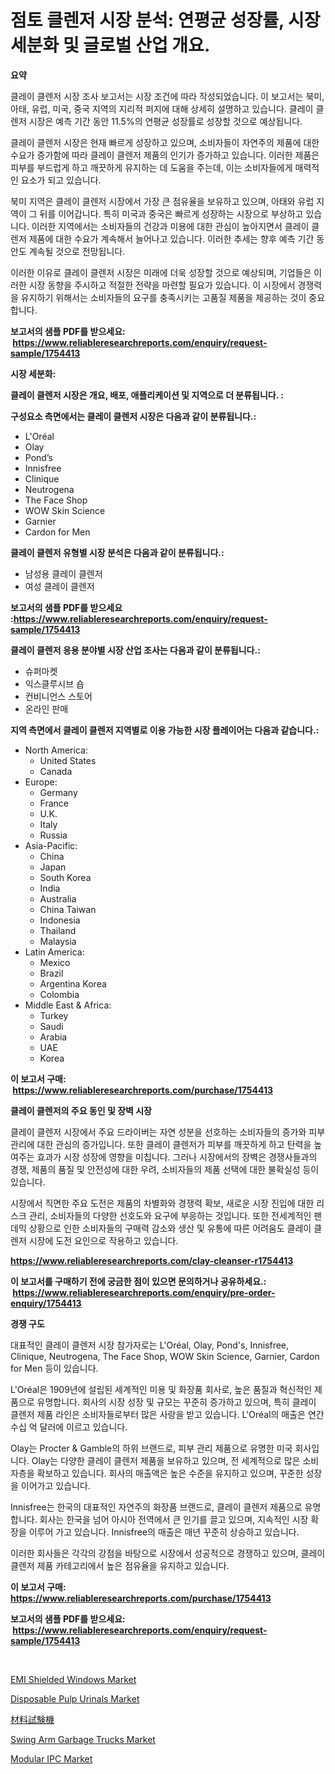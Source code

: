 <p><h1>점토 클렌저 시장 분석: 연평균 성장률, 시장 세분화 및 글로벌 산업 개요.</h1></p><p><strong>요약</strong></p>
<p><p>클레이 클렌저 시장 조사 보고서는 시장 조건에 따라 작성되었습니다. 이 보고서는 북미, 아태, 유럽, 미국, 중국 지역의 지리적 퍼지에 대해 상세히 설명하고 있습니다. 클레이 클렌저 시장은 예측 기간 동안 11.5%의 연평균 성장률로 성장할 것으로 예상됩니다.</p><p>클레이 클렌저 시장은 현재 빠르게 성장하고 있으며, 소비자들이 자연주의 제품에 대한 수요가 증가함에 따라 클레이 클렌저 제품의 인기가 증가하고 있습니다. 이러한 제품은 피부를 부드럽게 하고 깨끗하게 유지하는 데 도움을 주는데, 이는 소비자들에게 매력적인 요소가 되고 있습니다.</p><p>북미 지역은 클레이 클렌저 시장에서 가장 큰 점유율을 보유하고 있으며, 아태와 유럽 지역이 그 뒤를 이어갑니다. 특히 미국과 중국은 빠르게 성장하는 시장으로 부상하고 있습니다. 이러한 지역에서는 소비자들의 건강과 미용에 대한 관심이 높아지면서 클레이 클렌저 제품에 대한 수요가 계속해서 늘어나고 있습니다. 이러한 추세는 향후 예측 기간 동안도 계속될 것으로 전망됩니다.</p><p>이러한 이유로 클레이 클렌저 시장은 미래에 더욱 성장할 것으로 예상되며, 기업들은 이러한 시장 동향을 주시하고 적절한 전략을 마련할 필요가 있습니다. 이 시장에서 경쟁력을 유지하기 위해서는 소비자들의 요구를 충족시키는 고품질 제품을 제공하는 것이 중요합니다.</p></p>
<p><strong>보고서의 샘플 PDF를 받으세요: &nbsp;<a href="https://www.reliableresearchreports.com/enquiry/request-sample/1754413">https://www.reliableresearchreports.com/enquiry/request-sample/1754413</a></strong></p>
<p><strong>시장 세분화:</strong></p>
<p><strong> 클레이 클렌저 시장은 개요, 배포, 애플리케이션 및 지역으로 더 분류됩니다. :</strong></p>
<p><strong>구성요소 측면에서는 클레이 클렌저 시장은 다음과 같이 분류됩니다.:</strong></p>
<p><ul><li>L'Oréal</li><li>Olay</li><li>Pond’s</li><li>Innisfree</li><li>Clinique</li><li>Neutrogena</li><li>The Face Shop</li><li>WOW Skin Science</li><li>Garnier</li><li>Cardon for Men</li></ul></p>
<p><strong> 클레이 클렌저 유형별 시장 분석은 다음과 같이 분류됩니다.:</strong></p>
<p><ul><li>남성용 클레이 클렌저</li><li>여성 클레이 클렌저</li></ul></p>
<p><strong>보고서의 샘플 PDF를 받으세요 :<a href="https://www.reliableresearchreports.com/enquiry/request-sample/1754413">https://www.reliableresearchreports.com/enquiry/request-sample/1754413</a></strong></p>
<p><strong> 클레이 클렌저 응용 분야별 시장 산업 조사는 다음과 같이 분류됩니다.:</strong></p>
<p><ul><li>슈퍼마켓</li><li>익스클루시브 숍</li><li>컨비니언스 스토어</li><li>온라인 판매</li></ul></p>
<p><strong>지역 측면에서 클레이 클렌저 지역별로 이용 가능한 시장 플레이어는 다음과 같습니다.:</strong></p>
<p><ul>
    <li>
        North America:
        <ul>
            <li>United States</li>
            <li>Canada</li>
        </ul>
    </li>
    <li>
        Europe:
        <ul>
            <li>Germany</li>
            <li>France</li>
            <li>U.K.</li>
            <li>Italy</li>
            <li>Russia</li>
        </ul>
    </li>
    <li>
        Asia-Pacific:
        <ul>
            <li>China</li>
            <li>Japan</li>
            <li>South Korea</li>
            <li>India</li>
            <li>Australia</li>
            <li>China Taiwan</li>
            <li>Indonesia</li>
            <li>Thailand</li>
            <li>Malaysia</li>
        </ul>
    </li>
    <li>
        Latin America:
        <ul>
            <li>Mexico</li>
            <li>Brazil</li>
            <li>Argentina Korea</li>
            <li>Colombia</li>
        </ul>
    </li>
    <li>
        Middle East & Africa:
        <ul>
            <li>Turkey</li>
            <li>Saudi</li>
            <li>Arabia</li>
            <li>UAE</li>
            <li>Korea</li>
        </ul>
    </li>
    </ul></p>
<p><strong>이 보고서 구매: &nbsp;<a href="https://www.reliableresearchreports.com/purchase/1754413">https://www.reliableresearchreports.com/purchase/1754413</a></strong></p>
<p><strong>클레이 클렌저의 주요 동인 및 장벽 시장</strong></p>
<p><p>클레이 클렌저 시장에서 주요 드라이버는 자연 성분을 선호하는 소비자들의 증가와 피부 관리에 대한 관심의 증가입니다. 또한 클레이 클렌저가 피부를 깨끗하게 하고 탄력을 높여주는 효과가 시장 성장에 영향을 미칩니다. 그러나 시장에서의 장벽은 경쟁사들과의 경쟁, 제품의 품질 및 안전성에 대한 우려, 소비자들의 제품 선택에 대한 불확실성 등이 있습니다.</p><p>시장에서 직면한 주요 도전은 제품의 차별화와 경쟁력 확보, 새로운 시장 진입에 대한 리스크 관리, 소비자들의 다양한 선호도와 요구에 부응하는 것입니다. 또한 전세계적인 팬데믹 상황으로 인한 소비자들의 구매력 감소와 생산 및 유통에 따른 어려움도 클레이 클렌저 시장에 도전 요인으로 작용하고 있습니다.</p></p>
<p><strong><a href="https://www.reliableresearchreports.com/clay-cleanser-r1754413">https://www.reliableresearchreports.com/clay-cleanser-r1754413</a></strong></p>
<p><strong>이 보고서를 구매하기 전에 궁금한 점이 있으면 문의하거나 공유하세요.: &nbsp;<a href="https://www.reliableresearchreports.com/enquiry/pre-order-enquiry/1754413">https://www.reliableresearchreports.com/enquiry/pre-order-enquiry/1754413</a></strong></p>
<p><strong>경쟁 구도</strong></p>
<p><p>대표적인 클레이 클렌저 시장 참가자로는 L'Oréal, Olay, Pond's, Innisfree, Clinique, Neutrogena, The Face Shop, WOW Skin Science, Garnier, Cardon for Men 등이 있습니다. </p><p>L'Oréal은 1909년에 설립된 세계적인 미용 및 화장품 회사로, 높은 품질과 혁신적인 제품으로 유명합니다. 회사의 시장 성장 및 규모는 꾸준히 증가하고 있으며, 특히 클레이 클렌저 제품 라인은 소비자들로부터 많은 사랑을 받고 있습니다. L'Oréal의 매출은 연간 수십 억 달러에 이르고 있습니다.</p><p>Olay는 Procter & Gamble의 하위 브랜드로, 피부 관리 제품으로 유명한 미국 회사입니다. Olay는 다양한 클레이 클렌저 제품을 보유하고 있으며, 전 세계적으로 많은 소비자층을 확보하고 있습니다. 회사의 매출액은 높은 수준을 유지하고 있으며, 꾸준한 성장을 이어가고 있습니다.</p><p>Innisfree는 한국의 대표적인 자연주의 화장품 브랜드로, 클레이 클렌저 제품으로 유명합니다. 회사는 한국을 넘어 아시아 전역에서 큰 인기를 끌고 있으며, 지속적인 시장 확장을 이루어 가고 있습니다. Innisfree의 매출은 매년 꾸준히 상승하고 있습니다.</p><p>이러한 회사들은 각각의 강점을 바탕으로 시장에서 성공적으로 경쟁하고 있으며, 클레이 클렌저 제품 카테고리에서 높은 점유율을 유지하고 있습니다.</p></p>
<p><strong>이 보고서 구매: &nbsp; <a href="https://www.reliableresearchreports.com/purchase/1754413">https://www.reliableresearchreports.com/purchase/1754413</a></strong></p>
<p><strong>보고서의 샘플 PDF를 받으세요: &nbsp;<a href="https://www.reliableresearchreports.com/enquiry/request-sample/1754413">https://www.reliableresearchreports.com/enquiry/request-sample/1754413</a></strong><strong></strong></p>
<p>&nbsp;</p>
<p><p><a href="https://github.com/biheemgalvinlouises6hokrh3h/Market-Research-Report-List-2/blob/main/emi-shielded-windows-market.md">EMI Shielded Windows Market</a></p><p><a href="https://www.linkedin.com/pulse/disposable-pulp-urinals-market-competitive-analysis-trends-ivwoe?trackingId=3aoYaJVOWoiw9RCYz0p%2FXg%3D%3D">Disposable Pulp Urinals Market</a></p><p><a href="https://github.com/zoetazuur/Market-Research-Report-List-1/blob/main/392403627839.md">材料試験機</a></p><p><a href="https://www.linkedin.com/pulse/swing-arm-garbage-trucks-market-goal-estimating-size-future-qa0se?trackingId=wu%2BU3A3MIStChnlTwrtFmA%3D%3D">Swing Arm Garbage Trucks Market</a></p><p><a href="https://github.com/guneycigdem35/Market-Research-Report-List-2/blob/main/modular-ipc-market.md">Modular IPC Market</a></p></p>